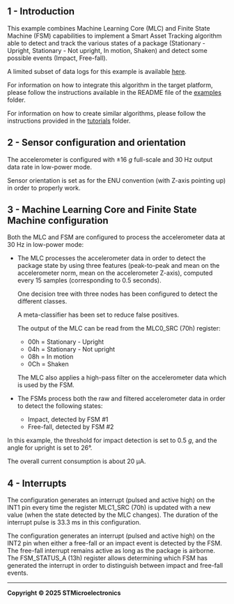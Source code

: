 ## 1 - Introduction

This example combines Machine Learning Core (MLC) and Finite State Machine (FSM) capabilities to implement a Smart Asset Tracking algorithm able to detect and track the various states of a package (Stationary - Upright, Stationary - Not upright, In motion, Shaken) and detect some possible events (Impact, Free-fall).

A limited subset of data logs for this example is available [here](./datalogs/).

For information on how to integrate this algorithm in the target platform, please follow the instructions available in the README file of the [examples](../../) folder.

For information on how to create similar algorithms, please follow the instructions provided in the [tutorials](../../../tutorials) folder.

## 2 - Sensor configuration and orientation

The accelerometer is configured with ±16 *g* full-scale and 30 Hz output data rate in low-power mode.

Sensor orientation is set as for the ENU convention (with Z-axis pointing up) in order to properly work.

## 3 - Machine Learning Core and Finite State Machine configuration

Both the MLC and FSM are configured to process the accelerometer data at 30 Hz in low-power mode:

* The MLC processes the accelerometer data in order to detect the package state by using three features (peak-to-peak and mean on the accelerometer norm, mean on the accelerometer Z-axis), computed every 15 samples (corresponding to 0.5 seconds).

  One decision tree with three nodes has been configured to detect the different classes.

  A meta-classifier has been set to reduce false positives.

  The output of the MLC can be read from the MLC0_SRC (70h) register:
  * 00h = Stationary - Upright
  * 04h = Stationary - Not upright
  * 08h = In motion
  * 0Ch = Shaken

  The MLC also applies a high-pass filter on the accelerometer data which is used by the FSM.

* The FSMs process both the raw and filtered accelerometer data in order to detect the following states:
  * Impact, detected by FSM #1
  * Free-fall, detected by FSM #2

In this example, the threshold for impact detection is set to 0.5 *g*, and the angle for upright is set to 26°.

The overall current consumption is about 20 µA.

## 4 - Interrupts

The configuration generates an interrupt (pulsed and active high) on the INT1 pin every time the register MLC1_SRC (70h) is updated with a new value (when the state detected by the MLC changes). The duration of the interrupt pulse is 33.3 ms in this configuration.

The configuration generates an interrupt (pulsed and active high) on the INT2 pin when either a free-fall or an impact event is detected by the FSM. The free-fall interrupt remains active as long as the package is airborne. The FSM_STATUS_A (13h) register allows determining which FSM has generated the interrupt in order to distinguish between impact and free-fall events.

------

**Copyright © 2025 STMicroelectronics**

